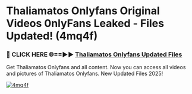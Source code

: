 # Thaliamatos Onlyfans Original Videos 0nlyFans Leaked - Files Updated! (4mq4f)

<h3>🔴 CLICK HERE 🌐==►► <a href="https://tinyurl.com/ms9xzufz" rel="nofollow">Thaliamatos Onlyfans Updated Files</a></h3>

Get Thaliamatos Onlyfans and all content. Now you can access all videos and pictures of Thaliamatos Onlyfans. New Updated Files 2025!

[![4mq4f](https://i.imgur.com/PQ7UWWw.gif)](https://tinyurl.com/ms9xzufz)
